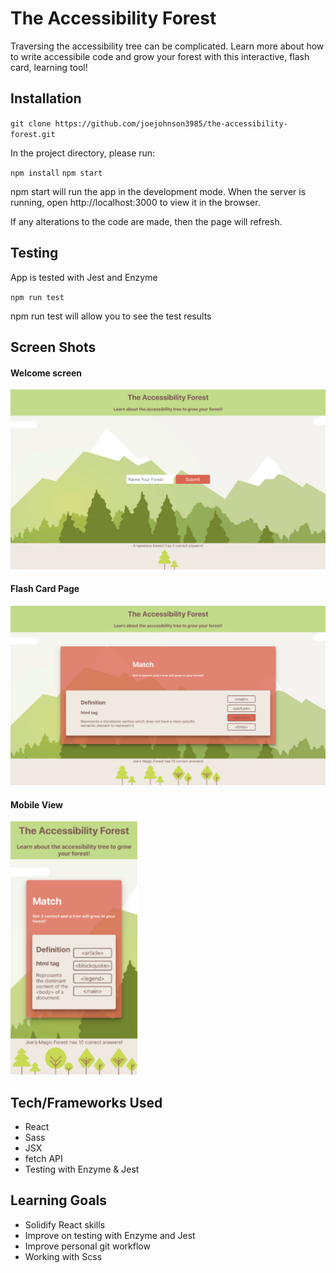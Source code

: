 # The Accessibility Forest
Traversing the accessibility tree can be complicated. Learn more about how to write accessibile code and grow your forest with this interactive, flash card, learning tool!

## Installation

`git clone https://github.com/joejohnson3985/the-accessibility-forest.git`

In the project directory, please run:

`npm install`
`npm start`

npm start will run the app in the development mode. When the server is running, open http://localhost:3000 to view it in the browser.

If any alterations to the code are made, then the page will refresh.

## Testing

App is tested with Jest and Enzyme

`npm run test`

npm run test will allow you to see the test results

## Screen Shots

#### Welcome screen

![TheAccountabilityForestWelcomePage](https://github.com/joejohnson3985/the-accessibility-forest/blob/master/src/Images/welcome-screengrab.png)

#### Flash Card Page

![FlasCardPage](https://github.com/joejohnson3985/the-accessibility-forest/blob/master/src/Images/cardpage-screengrab.png)

#### Mobile View

![MobileView](https://github.com/joejohnson3985/the-accessibility-forest/blob/master/src/Images/mobile-screengrab.png)


## Tech/Frameworks Used

* React
* Sass
* JSX
* fetch API
* Testing with Enzyme & Jest

## Learning Goals 

* Solidify React skills
* Improve on testing with Enzyme and Jest
* Improve personal git workflow
* Working with Scss
